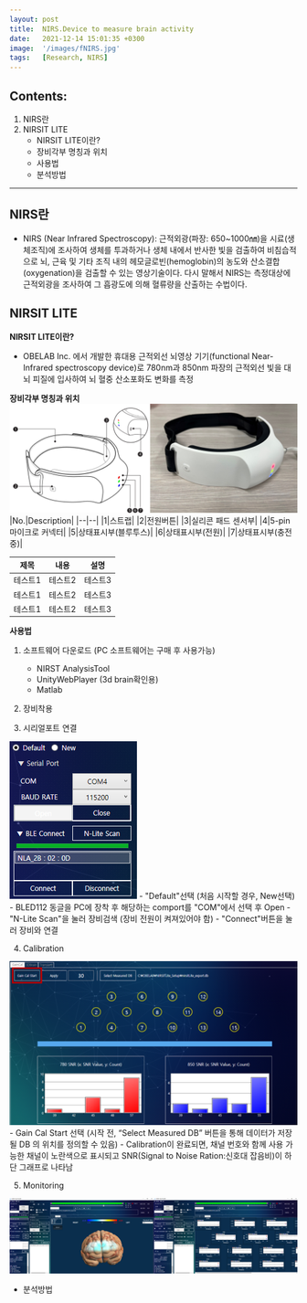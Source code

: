 ```yaml
---
layout: post
title:  NIRS.Device to measure brain activity
date:   2021-12-14 15:01:35 +0300
image:  '/images/fNIRS.jpg'
tags:   [Research, NIRS]
---
```


## Contents:<br/>
1. NIRS란<br/>
2. NIRSIT LITE<br/>
   - NIRSIT LITE이란?
   - 장비각부 명칭과 위치
   - 사용법
   - 분석방법


___
## NIRS란<br/>
* NIRS (Near Infrared Spectroscopy): 근적외광(파장: 650~1000㎚)을 시료(생체조직)에 조사하여 생체를 투과하거나 생체 내에서 반사한 빛을 검출하여 비침습적으로 뇌, 근육 및 기타 조직 내의 헤모글로빈(hemoglobin)의 농도와 산소결합(oxygenation)을 검출할 수 있는 영상기술이다. 다시 말해서 NIRS는 측정대상에 근적외광을 조사하여 그 흡광도에 의해 혈류량을 산출하는 수법이다.<br/>

## NIRSIT LITE<br/>
**NIRSIT LITE이란?**<br/>
* OBELAB Inc. 에서 개발한 휴대용 근적외선 뇌영상 기기(functional Near-Infrared spectroscopy device)로 780nm과 850nm 파장의 근적외선 빛을 대뇌 피질에 입사하여 뇌 혈중 산소포화도 변화를 측정

**장비각부 명칭과 위치**
<img src="/images/Posting/ResearchReview/fNIRS/07.png" alt="Project">
|No.|Description|
|--|--|
|1|스트랩|
|2|전원버튼|
|3|실리콘 패드 센서부|
|4|5-pin 마이크로 커넥터|
|5|상태표시부(블루투스)|
|6|상태표시부(전원)|
|7|상태표시부(충전중)|


|제목|내용|설명|
|------|---|---|
|테스트1|테스트2|테스트3|
|테스트1|테스트2|테스트3|
|테스트1|테스트2|테스트3|

**사용법**
1. 소프트웨어 다운로드 (PC 소프트웨어는 구매 후 사용가능)
   - NIRST AnalysisTool 
   - UnityWebPlayer (3d brain확인용)
   - Matlab 

2. 장비착용 

3. 시리얼포트 연결
<img src="/images/Posting/ResearchReview/fNIRS/08.png" alt="Project">
   - "Default"선택 (처음 시작할 경우, New선택)
   - BLED112 동글을 PC에 장착 후 해당하는 comport를 "COM"에서 선택 후 Open
   - "N-Lite Scan"을 눌러 장비검색 (장비 전원이 켜져있어야 함)
   - "Connect"버튼을 눌러 장비와 연결

4. Calibration 
<img src="/images/Posting/ResearchReview/fNIRS/09.png" alt="Project">
   - Gain Cal Start 선택 (시작 전, “Select Measured DB” 버튼을 통해 데이터가 저장될 DB 의 위치를 정의할 수 있음)
   - Calibration이 완료되면, 채널 번호와 함께 사용 가능한 채널이 노란색으로 표시되고 SNR(Signal to Noise Ration:신호대 잡음비)이 하단 그래프로 나타남

5. Monitoring
<img src="/images/Posting/ResearchReview/fNIRS/10.png" alt="Project">


* 분석방법